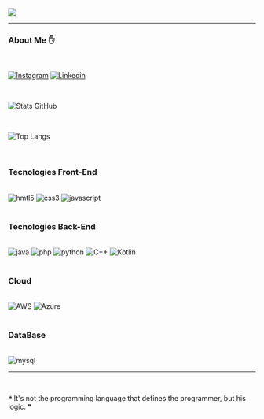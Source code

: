 
<img src="https://64.media.tumblr.com/54805606e41234da265775f4ee8631ef/41d4a35f37c5abf1-f6/s1280x1920/c86995ddee2840dabfff99995367a58ed1382687.gif">

<br/>
<hr/>

### About Me ✋

<br/>
    
[![Instagram](https://img.shields.io/badge/Instagram-E4405F?style=for-the-badge&logo=instagram&logoColor=white)](https://www.instagram.com/brwn0_ram0s/)
[![Linkedin](https://img.shields.io/badge/LinkedIn-0077B5?style=for-the-badge&logo=linkedin&logoColor=white)](https://www.linkedin.com/in/brun0-henriqu3/)
    
<br/>

![Stats GitHub](https://github-readme-stats.vercel.app/api?username=DevBrun0&show_icons=true&theme=dracula)

<br/>

![Top Langs](https://github-readme-stats.vercel.app/api/top-langs/?username=DevBrun0&hide_progress=fals&theme=dracula)

<br/>

### Tecnologies Front-End 

<div style="display: inline_block"><br/>
    <img aling="center" alt="hmtl5" src="https://img.shields.io/badge/HTML5-E34F26?style=for-the-badge&logo=html5&logoColor=white">
    <img aling="center" alt="css3" src="https://img.shields.io/badge/CSS3-1572B6?style=for-the-badge&logo=css3&logoColor=white"/>
    <img aling="center" alt="javascript" src="https://img.shields.io/badge/JavaScript-F7DF1E?style=for-the-badge&logo=javascript&logoColor=black"/>
</div>

<br/>

### Tecnologies Back-End 

<div style="display: inline_block"><br/>
    <img aling="center" alt="java" src="https://img.shields.io/badge/Java-ED8B00?style=for-the-badge&logo=openjdk&logoColor=white"/>
    <img aling="center" alt="php" src="https://img.shields.io/badge/PHP-777BB4?style=for-the-badge&logo=php&logoColor=white"/>
    <img aling="center" alt="python" src="https://img.shields.io/badge/Python-3776AB?style=for-the-badge&logo=python&logoColor=white"/>
    <img aling="center" alt="C++" src="https://img.shields.io/badge/C%2B%2B-00599C?style=for-the-badge&logo=c%2B%2B&logoColor=white">
    <img aling="center" alt="Kotlin" src="https://img.shields.io/badge/Kotlin-0095D5?&style=for-the-badge&logo=kotlin&logoColor=white">
</div>

<br/>

### Cloud

<div style="display: inline_block"><br/>
    <img aling="center" alt="AWS" src="https://img.shields.io/badge/Amazon_AWS-FF9900?style=for-the-badge&logo=amazonaws&logoColor=white">
    <img aling="center" alt="Azure" src="https://img.shields.io/badge/microsoft%20azure-0089D6?style=for-the-badge&logo=microsoft-azure&logoColor=white">
</div>

<br/>

### DataBase 

<div style="display: inline_block"><br/>
   <img aling="center" alt="mysql" src="https://img.shields.io/badge/MySQL-00000F?style=for-the-badge&logo=mysql&logoColor=white">
    
</div>
<hr/>
<br/>

❝ It's not the programming language that defines the programmer, but his logic. ❞
